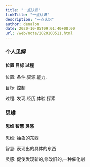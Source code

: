 ```yaml
---
title: "一点认识"
linkTitle: "一点认识"
description: "一点认识"
author: denalon
date: 2020-10-05T09:01:40+08:00
url: /web/note/2020100511.html
---
```


### 个人见解

#### 位置 目标 过程


位置: 条件,资源,能力,

目标: 控制

过程: 发现,经历,体验,探索



### 思维

#### 思维 智慧 灵感



思维: 抽象的东西


智慧: 表现出的具体的东西


灵感: 促使发现新的,修改旧的,一种催化剂


